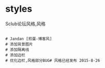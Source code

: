 # styles
Sclub论坛风格,风格

``` stylus

# Jandan [煎蛋-博客风]
# 添加背景图片
# 添加隔离线
# 添加边栏
# 优化边栏,风格部分BUG# 风格已经发布 2015-8-26
```
